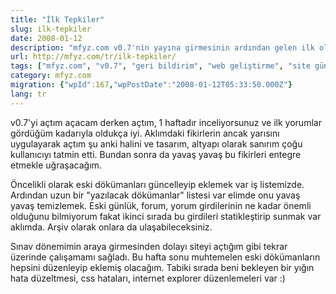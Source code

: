 ```yaml
---
title: "İlk Tepkiler"
slug: ilk-tepkiler
date: 2008-01-12
description: "mfyz.com v0.7'nin yayına girmesinin ardından gelen ilk olumlu kullanıcı tepkileri ve sitenin geleceği için planlanan adımlar: eski dökümanların güncellenmesi, hata düzeltmeleri ve yeni özellikler."
url: http://mfyz.com/tr/ilk-tepkiler/
tags: ["mfyz.com", "v0.7", "geri bildirim", "web geliştirme", "site güncellemeleri"]
category: mfyz.com
migration: {"wpId":167,"wpPostDate":"2008-01-12T05:33:50.000Z"}
lang: tr
---
```


v0.7'yi açtım açacam derken açtım, 1 haftadır inceliyorsunuz ve ilk yorumlar gördüğüm kadarıyla oldukça iyi. Aklımdaki fikirlerin ancak yarısını uygulayarak açtım şu anki halini ve tasarım, altyapı olarak sanırım çoğu kullanıcıyı tatmin etti. Bundan sonra da yavaş yavaş bu fikirleri entegre etmekle uğraşacağım.

Öncelikli olarak eski dökümanları güncelleyip eklemek var iş listemizde. Ardından uzun bir "yazılacak dökümanlar" listesi var elimde onu yavaş yavaş temizlemek. Eski günlük, forum, yorum girdilerinin ne kadar önemli olduğunu bilmiyorum fakat ikinci sırada bu girdileri statikleştirip sunmak var aklımda. Arşiv olarak onlara da ulaşabileceksiniz.

Sınav dönemimin araya girmesinden dolayı siteyi açtığım gibi tekrar üzerinde çalışamamı sağladı. Bu hafta sonu muhtemelen eski dökümanların hepsini düzenleyip eklemiş olacağım. Tabiki sırada beni bekleyen bir yığın hata düzeltmesi, css hataları, internet explorer düzenlemeleri var :)